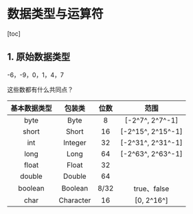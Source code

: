 # 数据类型与运算符

[toc]

## 1. 原始数据类型

-6，-9，0，1，4，7

这些数都有什么共同点？









| 基本数据类型 |  包装类   | 位数 |       范围        |
| :----------: | :-------: | :--: | :---------------: |
|     byte     |   Byte    |  8   |  [-2^7^, 2^7^-1]  |
|    short     |   Short   |  16  | [-2^15^, 2^15^-1] |
|     int      |  Integer  |  32  | [-2^31^, 2^31^-1] |
|     long     |   Long    |  64  | [-2^63^, 2^63^-1] |
|    float     |   Float   |  32  |                   |
|    double    |  Double   |  64  |                   |
|   boolean    |  Boolean  | 8/32 |    true、false    |
|     char     | Character |  16  |    [0, 2^16^]     |



